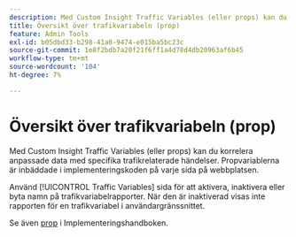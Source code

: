 ```yaml
---
description: Med Custom Insight Traffic Variables (eller props) kan du korrelera anpassade data med specifika trafikrelaterade händelser. Propvariablerna är inbäddade i implementeringskoden på varje sida på webbplatsen.
title: Översikt över trafikvariabeln (prop)
feature: Admin Tools
exl-id: b05dbd33-b298-41a0-9474-e015ba5bc23c
source-git-commit: 1e8f2bdb7a20f21f6ff1a4d78d4db20963af6b45
workflow-type: tm+mt
source-wordcount: '104'
ht-degree: 7%

---
```


# Översikt över trafikvariabeln (prop)

Med Custom Insight Traffic Variables (eller props) kan du korrelera anpassade data med specifika trafikrelaterade händelser. Propvariablerna är inbäddade i implementeringskoden på varje sida på webbplatsen.

Använd [!UICONTROL Traffic Variables] sida för att aktivera, inaktivera eller byta namn på trafikvariabelrapporter. När den är inaktiverad visas inte rapporten för en trafikvariabel i användargränssnittet.

Se även [prop](/help/implement/vars/page-vars/prop.md) i Implementeringshandboken.
